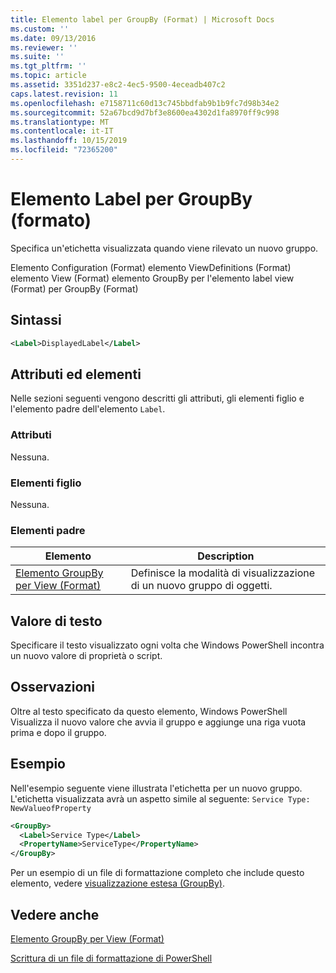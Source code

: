 ```yaml
---
title: Elemento label per GroupBy (Format) | Microsoft Docs
ms.custom: ''
ms.date: 09/13/2016
ms.reviewer: ''
ms.suite: ''
ms.tgt_pltfrm: ''
ms.topic: article
ms.assetid: 3351d237-e8c2-4ec5-9500-4eceadb407c2
caps.latest.revision: 11
ms.openlocfilehash: e7158711c60d13c745bbdfab9b1b9fc7d98b34e2
ms.sourcegitcommit: 52a67bcd9d7bf3e8600ea4302d1fa8970ff9c998
ms.translationtype: MT
ms.contentlocale: it-IT
ms.lasthandoff: 10/15/2019
ms.locfileid: "72365200"
---
```

# <a name="label-element-for-groupby-format"></a>Elemento Label per GroupBy (formato)

Specifica un'etichetta visualizzata quando viene rilevato un nuovo gruppo.

Elemento Configuration (Format) elemento ViewDefinitions (Format) elemento View (Format) elemento GroupBy per l'elemento label view (Format) per GroupBy (Format)

## <a name="syntax"></a>Sintassi

```xml
<Label>DisplayedLabel</Label>
```

## <a name="attributes-and-elements"></a>Attributi ed elementi

Nelle sezioni seguenti vengono descritti gli attributi, gli elementi figlio e l'elemento padre dell'elemento `Label`.

### <a name="attributes"></a>Attributi

Nessuna.

### <a name="child-elements"></a>Elementi figlio

Nessuna.

### <a name="parent-elements"></a>Elementi padre

|Elemento|Description|
|-------------|-----------------|
|[Elemento GroupBy per View (Format)](./groupby-element-for-view-format.md)|Definisce la modalità di visualizzazione di un nuovo gruppo di oggetti.|

## <a name="text-value"></a>Valore di testo

Specificare il testo visualizzato ogni volta che Windows PowerShell incontra un nuovo valore di proprietà o script.

## <a name="remarks"></a>Osservazioni

Oltre al testo specificato da questo elemento, Windows PowerShell Visualizza il nuovo valore che avvia il gruppo e aggiunge una riga vuota prima e dopo il gruppo.

## <a name="example"></a>Esempio

Nell'esempio seguente viene illustrata l'etichetta per un nuovo gruppo. L'etichetta visualizzata avrà un aspetto simile al seguente: `Service Type: NewValueofProperty`

```xml
<GroupBy>
  <Label>Service Type</Label>
  <PropertyName>ServiceType</PropertyName>
</GroupBy>

```

Per un esempio di un file di formattazione completo che include questo elemento, vedere [visualizzazione estesa (GroupBy)](./wide-view-groupby.md).

## <a name="see-also"></a>Vedere anche

[Elemento GroupBy per View (Format)](./groupby-element-for-view-format.md)

[Scrittura di un file di formattazione di PowerShell](./writing-a-powershell-formatting-file.md)

